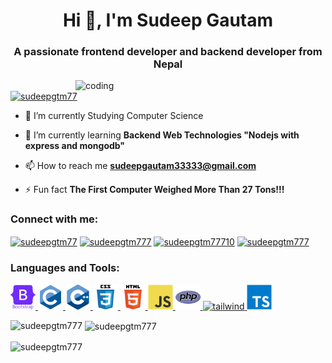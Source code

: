 <h1 align="center">Hi 👋, I'm Sudeep Gautam</h1>
<h3 align="center">A passionate frontend developer and backend developer from Nepal</h3>
<img align="right" alt="coding" width="400" src="https://user-images.githubusercontent.com/55389276/140866485-8fb1c876-9a8f-4d6a-98dc-08c4981eaf70.gif">
<p align="left"> <a href="https://twitter.com/sudeepgtm777" target="blank"><img src="https://img.shields.io/twitter/follow/sudeepgtm77?logo=twitter&style=for-the-badge" alt="sudeepgtm77" /></a> </p>

- 🔭 I’m currently Studying Computer Science

- 🌱 I’m currently learning **Backend Web Technologies "Nodejs with express and mongodb"**

- 📫 How to reach me **sudeepgautam33333@gmail.com**

- ⚡ Fun fact **The First Computer Weighed More Than 27 Tons!!!**

<h3 align="left">Connect with me:</h3>
<p align="left">
<a href="https://twitter.com/sudeepgtm77" target="blank"><img align="center" src="https://raw.githubusercontent.com/rahuldkjain/github-profile-readme-generator/master/src/images/icons/Social/twitter.svg" alt="sudeepgtm77" height="30" width="40" /></a>
<a href="https://linkedin.com/in/sudeepgtm777" target="blank"><img align="center" src="https://raw.githubusercontent.com/rahuldkjain/github-profile-readme-generator/master/src/images/icons/Social/linked-in-alt.svg" alt="sudeepgtm777" height="30" width="40" /></a>
<a href="https://fb.com/sudeepgtm77710" target="blank"><img align="center" src="https://raw.githubusercontent.com/rahuldkjain/github-profile-readme-generator/master/src/images/icons/Social/facebook.svg" alt="sudeepgtm77710" height="30" width="40" /></a>
<a href="https://instagram.com/sudeepgtm777" target="blank"><img align="center" src="https://raw.githubusercontent.com/rahuldkjain/github-profile-readme-generator/master/src/images/icons/Social/instagram.svg" alt="sudeepgtm777" height="30" width="40" /></a>
</p>

<h3 align="left">Languages and Tools:</h3>
<p align="left"> <a href="https://getbootstrap.com" target="_blank" rel="noreferrer"> <img src="https://raw.githubusercontent.com/devicons/devicon/master/icons/bootstrap/bootstrap-plain-wordmark.svg" alt="bootstrap" width="40" height="40"/> </a> <a href="https://www.cprogramming.com/" target="_blank" rel="noreferrer"> <img src="https://raw.githubusercontent.com/devicons/devicon/master/icons/c/c-original.svg" alt="c" width="40" height="40"/> </a> <a href="https://www.w3schools.com/cpp/" target="_blank" rel="noreferrer"> <img src="https://raw.githubusercontent.com/devicons/devicon/master/icons/cplusplus/cplusplus-original.svg" alt="cplusplus" width="40" height="40"/> </a> <a href="https://www.w3schools.com/css/" target="_blank" rel="noreferrer"> <img src="https://raw.githubusercontent.com/devicons/devicon/master/icons/css3/css3-original-wordmark.svg" alt="css3" width="40" height="40"/> </a> <a href="https://www.w3.org/html/" target="_blank" rel="noreferrer"> <img src="https://raw.githubusercontent.com/devicons/devicon/master/icons/html5/html5-original-wordmark.svg" alt="html5" width="40" height="40"/> </a> <a href="https://developer.mozilla.org/en-US/docs/Web/JavaScript" target="_blank" rel="noreferrer"> <img src="https://raw.githubusercontent.com/devicons/devicon/master/icons/javascript/javascript-original.svg" alt="javascript" width="40" height="40"/> </a> <a href="https://www.php.net" target="_blank" rel="noreferrer"> <img src="https://raw.githubusercontent.com/devicons/devicon/master/icons/php/php-original.svg" alt="php" width="40" height="40"/> </a> <a href="https://tailwindcss.com/" target="_blank" rel="noreferrer"> <img src="https://www.vectorlogo.zone/logos/tailwindcss/tailwindcss-icon.svg" alt="tailwind" width="40" height="40"/> </a> <a href="https://www.typescriptlang.org/" target="_blank" rel="noreferrer"> <img src="https://raw.githubusercontent.com/devicons/devicon/master/icons/typescript/typescript-original.svg" alt="typescript" width="40" height="40"/> </a> </p>

<p><img align="left" src="https://github-readme-stats.vercel.app/api/top-langs?username=sudeepgtm777&show_icons=true&locale=en&layout=compact" alt="sudeepgtm777" /></p>

<p>&nbsp;<img align="center" src="https://github-readme-stats.vercel.app/api?username=sudeepgtm777&show_icons=true&locale=en" alt="sudeepgtm777" /></p>

<p><img align="center" src="https://github-readme-streak-stats.herokuapp.com/?user=sudeepgtm777&" alt="sudeepgtm777" /></p>

